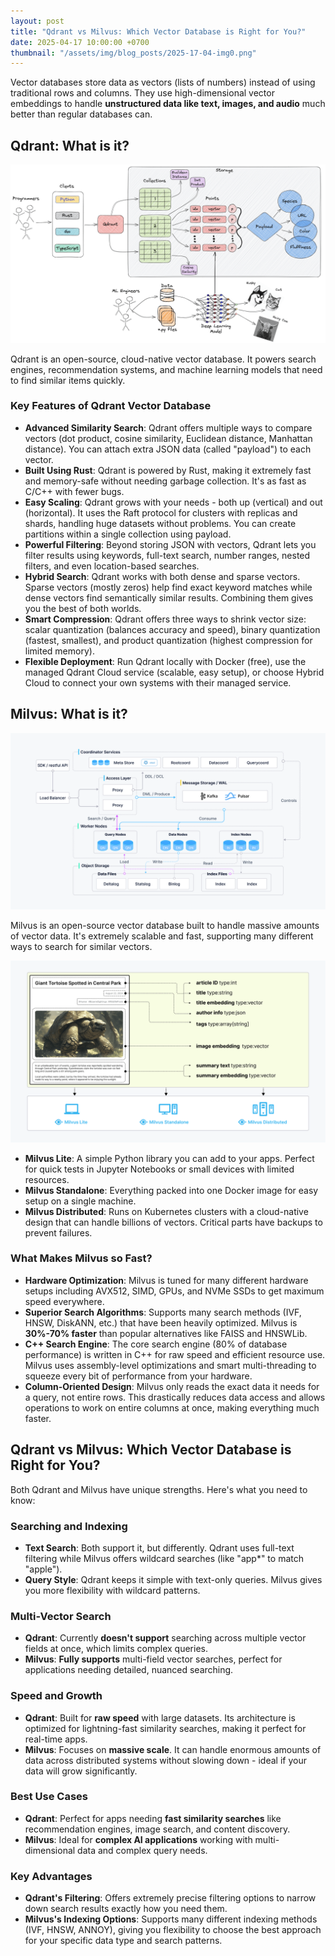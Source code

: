 ```yaml
---
layout: post
title: "Qdrant vs Milvus: Which Vector Database is Right for You?"
date: 2025-04-17 10:00:00 +0700
thumbnail: "/assets/img/blog_posts/2025-17-04-img0.png"
---
```


Vector databases store data as vectors (lists of numbers) instead of using traditional rows and columns. They use high-dimensional vector embeddings to handle **unstructured data like text, images, and audio** much better than regular databases can.

## Qdrant: What is it?

 ![Technical Overview of MCP](/assets/img/blog_posts/2025-17-04-img0.png "Technical Overview of MCP")

Qdrant is an open-source, cloud-native vector database. It powers search engines, recommendation systems, and machine learning models that need to find similar items quickly.

### Key Features of Qdrant Vector Database

- **Advanced Similarity Search**: Qdrant offers multiple ways to compare vectors (dot product, cosine similarity, Euclidean distance, Manhattan distance). You can attach extra JSON data (called "payload") to each vector.
- **Built Using Rust**: Qdrant is powered by Rust, making it extremely fast and memory-safe without needing garbage collection. It's as fast as C/C++ with fewer bugs.
- **Easy Scaling**: Qdrant grows with your needs - both up (vertical) and out (horizontal). It uses the Raft protocol for clusters with replicas and shards, handling huge datasets without problems. You can create partitions within a single collection using payload.
- **Powerful Filtering**: Beyond storing JSON with vectors, Qdrant lets you filter results using keywords, full-text search, number ranges, nested filters, and even location-based searches.
- **Hybrid Search**: Qdrant works with both dense and sparse vectors. Sparse vectors (mostly zeros) help find exact keyword matches while dense vectors find semantically similar results. Combining them gives you the best of both worlds.
- **Smart Compression**: Qdrant offers three ways to shrink vector size: scalar quantization (balances accuracy and speed), binary quantization (fastest, smallest), and product quantization (highest compression for limited memory).
- **Flexible Deployment**: Run Qdrant locally with Docker (free), use the managed Qdrant Cloud service (scalable, easy setup), or choose Hybrid Cloud to connect your own systems with their managed service.

## Milvus: What is it?

 ![Technical Overview of MCP](/assets/img/blog_posts/2025-17-04-img1.png "Technical Overview of MCP")

Milvus is an open-source vector database built to handle massive amounts of vector data. It's extremely scalable and fast, supporting many different ways to search for similar vectors.

 ![Technical Overview of MCP](/assets/img/blog_posts/2025-17-04-img2.png "Technical Overview of MCP")

- **Milvus Lite**: A simple Python library you can add to your apps. Perfect for quick tests in Jupyter Notebooks or small devices with limited resources.
- **Milvus Standalone**: Everything packed into one Docker image for easy setup on a single machine.
- **Milvus Distributed**: Runs on Kubernetes clusters with a cloud-native design that can handle billions of vectors. Critical parts have backups to prevent failures.

### What Makes Milvus so Fast?

- **Hardware Optimization**: Milvus is tuned for many different hardware setups including AVX512, SIMD, GPUs, and NVMe SSDs to get maximum speed everywhere.
- **Superior Search Algorithms**: Supports many search methods (IVF, HNSW, DiskANN, etc.) that have been heavily optimized. Milvus is **30%-70% faster** than popular alternatives like FAISS and HNSWLib.
- **C++ Search Engine**: The core search engine (80% of database performance) is written in C++ for raw speed and efficient resource use. Milvus uses assembly-level optimizations and smart multi-threading to squeeze every bit of performance from your hardware.
- **Column-Oriented Design**: Milvus only reads the exact data it needs for a query, not entire rows. This drastically reduces data access and allows operations to work on entire columns at once, making everything much faster.

## Qdrant vs Milvus: Which Vector Database is Right for You?

Both Qdrant and Milvus have unique strengths. Here's what you need to know:

### Searching and Indexing

- **Text Search**: Both support it, but differently. Qdrant uses full-text filtering while Milvus offers wildcard searches (like "app*" to match "apple").
- **Query Style**: Qdrant keeps it simple with text-only queries. Milvus gives you more flexibility with wildcard patterns.

### Multi-Vector Search

- **Qdrant**: Currently **doesn't support** searching across multiple vector fields at once, which limits complex queries.
- **Milvus**: **Fully supports** multi-field vector searches, perfect for applications needing detailed, nuanced searching.

### Speed and Growth

- **Qdrant**: Built for **raw speed** with large datasets. Its architecture is optimized for lightning-fast similarity searches, making it perfect for real-time apps.
- **Milvus**: Focuses on **massive scale**. It can handle enormous amounts of data across distributed systems without slowing down - ideal if your data will grow significantly.

### Best Use Cases

- **Qdrant**: Perfect for apps needing **fast similarity searches** like recommendation engines, image search, and content discovery.
- **Milvus**: Ideal for **complex AI applications** working with multi-dimensional data and complex query needs.

### Key Advantages

- **Qdrant's Filtering**: Offers extremely precise filtering options to narrow down search results exactly how you need them.
- **Milvus's Indexing Options**: Supports many different indexing methods (IVF, HNSW, ANNOY), giving you flexibility to choose the best approach for your specific data type and search patterns.
